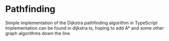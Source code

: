 # Pathfinding
Simple implementation of the Dijkstra pathfinding algorithm in TypeScript
Implementation can be found in dijkstra.ts, hoping to add A* and some other graph algorithms down the line.
